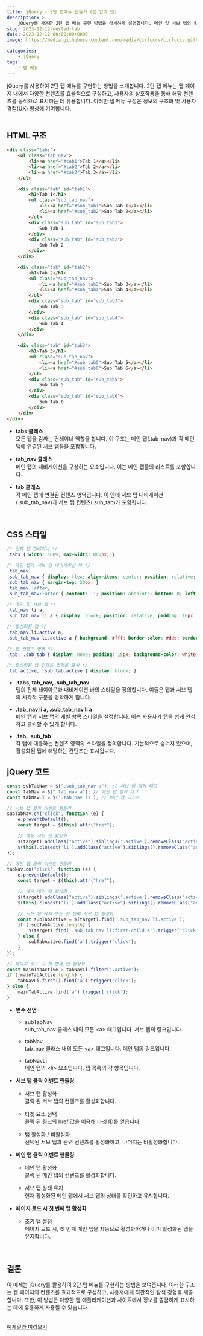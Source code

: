 ```yaml
---
title: jQuery - 2단 탭메뉴 만들기 (탭 안에 탭)
description: >  
    jQuery를 사용한 2단 탭 메뉴 구현 방법을 상세하게 설명합니다. 메인 및 서브 탭의 활성화, 스타일링 방법에 대해 설명합니다.  
slug: 2023-12-12-nested-tab
date: 2023-12-12 00:00:00+0000
image: https://media.githubusercontent.com/media/ctrlcccv/ctrlcccv.github.io/master/assets/img/post/2023-12-12-nested-tab.webp

categories:
    - jQuery
tags:
    - 탭 메뉴
---
```

jQuery를 사용하여 2단 탭 메뉴를 구현하는 방법을 소개합니다. 2단 탭 메뉴는 웹 페이지 내에서 다양한 컨텐츠를 효율적으로 구성하고, 사용자의 상호작용을 통해 해당 컨텐츠를 동적으로 표시하는 데 유용합니다. 이러한 탭 메뉴 구성은 정보의 구조화 및 사용자 경험(UX) 향상에 기여합니다.   
<br>

## HTML 구조
```html
<div class="tabs">
    <ul class="tab_nav">
        <li><a href="#tab1">Tab 1</a></li>
        <li><a href="#tab2">Tab 2</a></li>
        <li><a href="#tab3">Tab 3</a></li>
    </ul>

    <div class="tab" id="tab1">
        <h1>Tab 1</h1>
        <ul class="sub_tab_nav">
            <li><a href="#sub_tab1">Sub Tab 1</a></li>
            <li><a href="#sub_tab2">Sub Tab 2</a></li>
        </ul>
        <div class="sub_tab" id="sub_tab1">
            Sub Tab 1
        </div>
        <div class="sub_tab" id="sub_tab2">
            Sub Tab 2
        </div>
    </div>

    <div class="tab" id="tab2">
        <h1>Tab 2</h1>
        <ul class="sub_tab_nav">
            <li><a href="#sub_tab3">Sub Tab 3</a></li>
            <li><a href="#sub_tab4">Sub Tab 4</a></li>
        </ul>
        <div class="sub_tab" id="sub_tab3">
            Sub Tab 3
        </div>
        <div class="sub_tab" id="sub_tab4">
            Sub Tab 4
        </div>
    </div>

    <div class="tab" id="tab3">
        <h1>Tab 3</h1>
        <ul class="sub_tab_nav">
            <li><a href="#sub_tab5">Sub Tab 5</a></li>
            <li><a href="#sub_tab6">Sub Tab 6</a></li>
        </ul>
        <div class="sub_tab" id="sub_tab5">
            Sub Tab 5
        </div>
        <div class="sub_tab" id="sub_tab6">
            Sub Tab 6
        </div>
    </div>
</div>
```
* **tabs 클래스**  
모든 탭을 감싸는 컨테이너 역할을 합니다. 이 구조는 메인 탭(.tab_nav)과 각 메인 탭에 연결된 서브 탭들을 포함합니다.

* **tab_nav 클래스**  
메인 탭의 내비게이션을 구성하는 요소입니다. 이는 메인 탭들의 리스트를 포함합니다.

* **tab 클래스**  
각 메인 탭에 연결된 컨텐츠 영역입니다. 이 안에 서브 탭 내비게이션(.sub_tab_nav)과 서브 탭 컨텐츠(.sub_tab)가 포함됩니다.   
<br>

## CSS 스타일
```css
/* 전체 탭 컨테이너 */
.tabs { width: 100%; max-width: 800px; } 

/* 메인 탭과 서브 탭 내비게이션 바 */
.tab_nav, 
.sub_tab_nav { display: flex; align-items: center; position: relative; padding: 15px 15px 0; background: #f7f7f7; border: 1px solid #ddd; border-bottom: none; border-radius:6px 6px 0 0; } 
.sub_tab_nav { margin-top: 20px; } 
.tab_nav::after,
.sub_tab_nav::after { content: ''; position: absolute; bottom: 0; left: 0; width: 100%; height: 1px; background: #ddd; z-index: 1; } 

/* 메인 및 서브 탭 */
.tab_nav li a,
.sub_tab_nav li a { display: block; position: relative; padding: 10px 15px; border: 1px solid #f7f7f7; border-bottom: none; font-size: 18px; font-weight: 500; color: #000; z-index: 0; } 

/* 활성화된 탭 */
.tab_nav li.active a,
.sub_tab_nav li.active a { background: #fff; border-color: #ddd; border-radius:6px 6px 0 0; z-index: 2; } 

/* 탭 컨텐츠 영역 */
.tab, .sub_tab { display: none; padding: 15px; background-color: white; border: 1px solid #ddd; border-top: none; border-radius:0 0 6px 6px; } 

/* 활성화된 탭 컨텐츠 영역을 표시 */
.tab.active, .sub_tab.active { display: block; } 
```
* **.tabs, tab_nav, .sub_tab_nav**  
탭의 전체 레이아웃과 내비게이션 바의 스타일을 정의합니다. 이들은 탭과 서브 탭의 시각적 구분을 명확하게 합니다.

* **.tab_nav li a, .sub_tab_nav li a**  
메인 탭과 서브 탭의 개별 항목 스타일을 설정합니다. 이는 사용자가 탭을 쉽게 인식하고 클릭할 수 있게 합니다.

* **.tab, .sub_tab**  
각 탭에 대응하는 컨텐츠 영역의 스타일을 정의합니다. 기본적으로 숨겨져 있으며, 활성화된 탭에 해당하는 컨텐츠만 표시됩니다.  

<script async src="https://pagead2.googlesyndication.com/pagead/js/adsbygoogle.js?client=ca-pub-8535540836842352" crossorigin="anonymous"></script>
<ins class="adsbygoogle"
     style="display:block; text-align:center;"
     data-ad-layout="in-article"
     data-ad-format="fluid"
     data-ad-client="ca-pub-8535540836842352"
     data-ad-slot="2974559225"></ins>
<script>
     (adsbygoogle = window.adsbygoogle || []).push({});
</script>

## jQuery 코드
```js
const subTabNav = $(".sub_tab_nav a"); // 서브 탭 앵커 태그
const tabNav = $(".tab_nav a"); // 메인 탭 앵커 태그
const tabNavLi = $('.tab_nav li'); // 메인 탭 리스트

// 서브 탭 클릭 이벤트 핸들러
subTabNav.on("click", function (e) {
    e.preventDefault();
    const target = $(this).attr("href");

    // 해당 서브 탭 활성화
    $(target).addClass("active").siblings('.active').removeClass("active");
    $(this).closest('li').addClass("active").siblings().removeClass("active");
});

// 메인 탭 클릭 이벤트 핸들러
tabNav.on("click", function (e) {
    e.preventDefault();
    const target = $(this).attr("href");

    // 해당 메인 탭 활성화
    $(target).addClass("active").siblings('.active').removeClass("active");
    $(this).closest('li').addClass("active").siblings().removeClass("active");

    // 서브 탭 유지 또는 첫 번째 서브 탭 활성화
    const subTabActive = $(target).find('.sub_tab_nav li.active');
    if (!subTabActive.length) {
        $(target).find('.sub_tab_nav li:first-child a').trigger('click');
    } else {
        subTabActive.find('a').trigger('click');
    }
});

// 페이지 로드 시 첫 번째 탭 활성화
const mainTabActive = tabNavLi.filter('.active');
if (!mainTabActive.length) {
    tabNavLi.first().find('a').trigger('click');
} else {
    mainTabActive.find('a').trigger('click');
}
```
* **변수 선언**  
  * subTabNav  
  sub_tab_nav 클래스 내의 모든 &lt;a&gt; 태그입니다. 서브 탭의 링크입니다.

  * tabNav   
  tab_nav 클래스 내의 모든 &lt;a&gt; 태그입니다. 메인 탭의 링크입니다.

  * tabNavLi  
  메인 탭의 &lt;li&gt; 요소입니다. 탭 목록의 각 항목입니다.

* **서브 탭 클릭 이벤트 핸들링**  
  * 서브 탭 활성화  
  클릭 된 서브 탭의 컨텐츠를 활성화합니다.

  * 타겟 요소 선택  
  클릭 된 링크의 href 값을 이용해 타겟 ID를 얻습니다.

  * 탭 활성화 / 비활성화  
  선택된 서브 탭과 관련 컨텐츠를 활성화하고, 나머지는 비활성화합니다.

* **메인 탭 클릭 이벤트 핸들링**  
  * 메인 탭 활성화  
  클릭 된 메인 탭의 컨텐츠를 활성화합니다.

  * 서브 탭 상태 유지   
  현재 활성화된 메인 탭에서 서브 탭의 상태를 확인하고 유지합니다.

* **페이지 로드 시 첫 번째 탭 활성화**  
  * 초기 탭 설정   
  페이지 로드 시, 첫 번째 메인 탭을 자동으로 활성화하거나 이미 활성화된 탭을 유지합니다.  
<br>

## 결론
이 예제는 jQuery를 활용하여 2단 탭 메뉴를 구현하는 방법을 보여줍니다. 이러한 구조는 웹 페이지의 컨텐츠를 효과적으로 구성하고, 사용자에게 직관적인 탐색 경험을 제공합니다. 또한, 이 방법은 다양한 웹 애플리케이션과 사이트에서 정보를 깔끔하게 표시하는 데에 유용하게 사용될 수 있습니다.  
<br>

<div class="btn_wrap">
    <a target="_blank" href="https://ctrlcccv.github.io/ctrlcccv-demo/2023-12-12-nested-tab/">예제결과 미리보기</a>
</div>